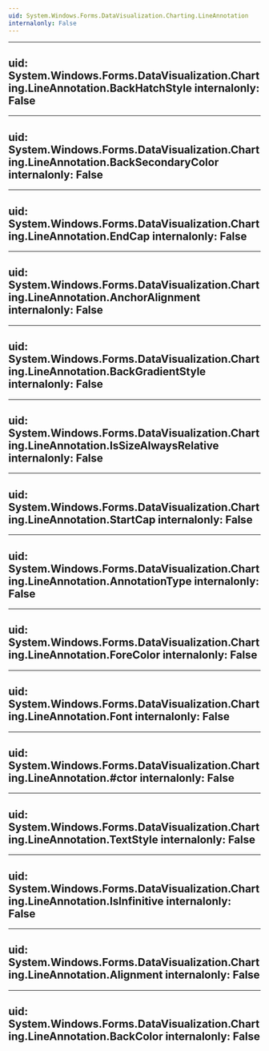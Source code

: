 ```yaml
---
uid: System.Windows.Forms.DataVisualization.Charting.LineAnnotation
internalonly: False
---
```


---
uid: System.Windows.Forms.DataVisualization.Charting.LineAnnotation.BackHatchStyle
internalonly: False
---

---
uid: System.Windows.Forms.DataVisualization.Charting.LineAnnotation.BackSecondaryColor
internalonly: False
---

---
uid: System.Windows.Forms.DataVisualization.Charting.LineAnnotation.EndCap
internalonly: False
---

---
uid: System.Windows.Forms.DataVisualization.Charting.LineAnnotation.AnchorAlignment
internalonly: False
---

---
uid: System.Windows.Forms.DataVisualization.Charting.LineAnnotation.BackGradientStyle
internalonly: False
---

---
uid: System.Windows.Forms.DataVisualization.Charting.LineAnnotation.IsSizeAlwaysRelative
internalonly: False
---

---
uid: System.Windows.Forms.DataVisualization.Charting.LineAnnotation.StartCap
internalonly: False
---

---
uid: System.Windows.Forms.DataVisualization.Charting.LineAnnotation.AnnotationType
internalonly: False
---

---
uid: System.Windows.Forms.DataVisualization.Charting.LineAnnotation.ForeColor
internalonly: False
---

---
uid: System.Windows.Forms.DataVisualization.Charting.LineAnnotation.Font
internalonly: False
---

---
uid: System.Windows.Forms.DataVisualization.Charting.LineAnnotation.#ctor
internalonly: False
---

---
uid: System.Windows.Forms.DataVisualization.Charting.LineAnnotation.TextStyle
internalonly: False
---

---
uid: System.Windows.Forms.DataVisualization.Charting.LineAnnotation.IsInfinitive
internalonly: False
---

---
uid: System.Windows.Forms.DataVisualization.Charting.LineAnnotation.Alignment
internalonly: False
---

---
uid: System.Windows.Forms.DataVisualization.Charting.LineAnnotation.BackColor
internalonly: False
---
